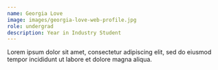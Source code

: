```yaml
---
name: Georgia Love
image: images/georgia-love-web-profile.jpg
role: undergrad
description: Year in Industry Student
---
```


Lorem ipsum dolor sit amet, consectetur adipiscing elit, sed do eiusmod tempor incididunt ut labore et dolore magna aliqua.
